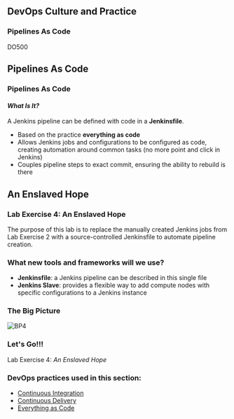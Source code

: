 <!-- .slide: data-background-image="images/RH_NewBrand_Background.png" -->
## DevOps Culture and Practice <!-- {_class="course-title"} -->
### Pipelines As Code <!-- {_class="title-color"} -->
DO500 <!-- {_class="title-color"} -->



## Pipelines As Code



### Pipelines As Code
#### _What Is It?_
A Jenkins pipeline can be defined with code in a **Jenkinsfile**.
* Based on the practice **everything as code**
* Allows Jenkins jobs and configurations to be configured as code, creating
automation around common tasks (no more point and click in Jenkins)
* Couples pipeline steps to exact commit, ensuring the ability to rebuild is there



<!-- .slide: id="enslaved-hope" -->
## An Enslaved Hope



### Lab Exercise 4: An Enslaved Hope
The purpose of this lab is to replace the manually created Jenkins jobs from
Lab Exercise 2 with a source-controlled Jenkinsfile to automate pipeline
creation.



### What new tools and frameworks will we use?
* **Jenkinsfile**: a Jenkins pipeline can be described in this single file
* **Jenkins Slave**: provides a flexible way to add compute nodes with
specific configurations to a Jenkins instance



### The Big Picture
![BP4](images/bp-4-enslaved-hope.jpg)



### Let's Go!!!
Lab Exercise 4: _An Enslaved Hope_



<!-- .slide: data-background-image="images/chef-background.png", class="white-style" -->
### DevOps practices used in this section:
- [Continuous Integration](https://openpracticelibrary.com/practice/continuous-integration/)
- [Continuous Delivery](https://openpracticelibrary.com/practice/continuous-delivery)
- [Everything as Code](https://openpracticelibrary.com/practice/everything-as-code/)
